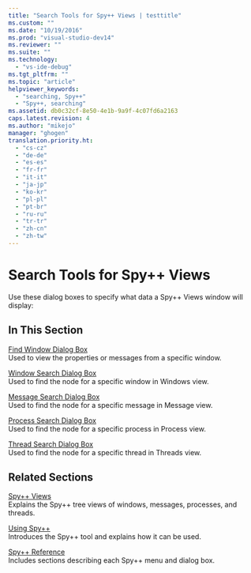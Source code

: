 ```yaml
---
title: "Search Tools for Spy++ Views | testtitle"
ms.custom: ""
ms.date: "10/19/2016"
ms.prod: "visual-studio-dev14"
ms.reviewer: ""
ms.suite: ""
ms.technology: 
  - "vs-ide-debug"
ms.tgt_pltfrm: ""
ms.topic: "article"
helpviewer_keywords: 
  - "searching, Spy++"
  - "Spy++, searching"
ms.assetid: db0c32cf-8e50-4e1b-9a9f-4c07fd6a2163
caps.latest.revision: 4
ms.author: "mikejo"
manager: "ghogen"
translation.priority.ht: 
  - "cs-cz"
  - "de-de"
  - "es-es"
  - "fr-fr"
  - "it-it"
  - "ja-jp"
  - "ko-kr"
  - "pl-pl"
  - "pt-br"
  - "ru-ru"
  - "tr-tr"
  - "zh-cn"
  - "zh-tw"
---
```

# Search Tools for Spy++ Views
Use these dialog boxes to specify what data a Spy++ Views window will display:  
  
## In This Section  
 [Find Window Dialog Box](../debugger/find-window-dialog-box.md)  
 Used to view the properties or messages from a specific window.  
  
 [Window Search Dialog Box](../debugger/window-search-dialog-box.md)  
 Used to find the node for a specific window in Windows view.  
  
 [Message Search Dialog Box](../debugger/message-search-dialog-box.md)  
 Used to find the node for a specific message in Message view.  
  
 [Process Search Dialog Box](../debugger/process-search-dialog-box.md)  
 Used to find the node for a specific process in Process view.  
  
 [Thread Search Dialog Box](../debugger/thread-search-dialog-box.md)  
 Used to find the node for a specific thread in Threads view.  
  
## Related Sections  
 [Spy++ Views](../debugger/spy---views.md)  
 Explains the Spy++ tree views of windows, messages, processes, and threads.  
  
 [Using Spy++](../debugger/using-spy--.md)  
 Introduces the Spy++ tool and explains how it can be used.  
  
 [Spy++ Reference](../debugger/spy---reference.md)  
 Includes sections describing each Spy++ menu and dialog box.